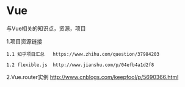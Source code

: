 # Vue
与Vue相关的知识点，资源，项目

1.项目资源链接

    1.1 知乎项目汇总   https://www.zhihu.com/question/37984203
    
    1.2 flexible.js  http://www.jianshu.com/p/04efb4a1d2f8
 
2.Vue.router实例
  http://www.cnblogs.com/keepfool/p/5690366.html
